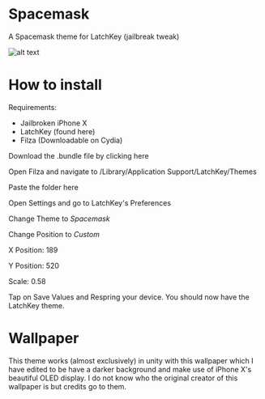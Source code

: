 # Spacemask
A Spacemask theme for LatchKey (jailbreak tweak)

![alt text](https://i.makeagif.com/media/3-24-2018/L8Kg6d.gif "GIF")

# How to install

Requirements:
- Jailbroken iPhone X
- LatchKey (found here)
- Filza (Downloadable on Cydia)

Download the .bundle file by clicking here

Open Filza and navigate to /Library/Application Support/LatchKey/Themes

Paste the folder here

Open Settings and go to LatchKey's Preferences

Change Theme to *Spacemask*

Change Position to *Custom*

X Position: 189

Y Position: 520

Scale: 0.58

Tap on Save Values and Respring your device. You should now have the LatchKey theme.

# Wallpaper

This theme works (almost exclusively) in unity with this wallpaper which I have edited to be have a darker background and make use of iPhone X's beautiful OLED display. I do not know who the original creator of this wallpaper is but credits go to them.
